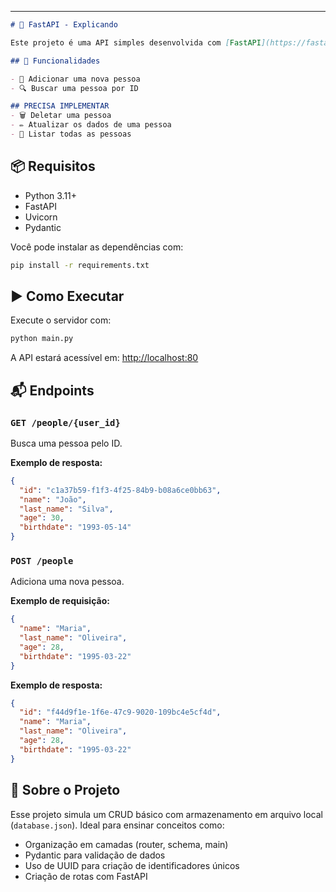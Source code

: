 
---
```markdown
# 📘 FastAPI - Explicando

Este projeto é uma API simples desenvolvida com [FastAPI](https://fastapi.tiangolo.com/) para fins educacionais. A API permite criar e consultar pessoas, persistindo os dados localmente em um arquivo JSON.

## 🚀 Funcionalidades

- 📄 Adicionar uma nova pessoa
- 🔍 Buscar uma pessoa por ID

## PRECISA IMPLEMENTAR
- 🗑️ Deletar uma pessoa
- ✏️ Atualizar os dados de uma pessoa
- 📜 Listar todas as pessoas

````

## 📦 Requisitos

- Python 3.11+
- FastAPI
- Uvicorn
- Pydantic

Você pode instalar as dependências com:

```bash
pip install -r requirements.txt
````

## ▶️ Como Executar

Execute o servidor com:

```bash
python main.py
```

A API estará acessível em: [http://localhost:80](http://localhost:80)

## 📬 Endpoints

### `GET /people/{user_id}`

Busca uma pessoa pelo ID.

**Exemplo de resposta:**

```json
{
  "id": "c1a37b59-f1f3-4f25-84b9-b08a6ce0bb63",
  "name": "João",
  "last_name": "Silva",
  "age": 30,
  "birthdate": "1993-05-14"
}
```

### `POST /people`

Adiciona uma nova pessoa.

**Exemplo de requisição:**

```json
{
  "name": "Maria",
  "last_name": "Oliveira",
  "age": 28,
  "birthdate": "1995-03-22"
}
```

**Exemplo de resposta:**

```json
{
  "id": "f44d9f1e-1f6e-47c9-9020-109bc4e5cf4d",
  "name": "Maria",
  "last_name": "Oliveira",
  "age": 28,
  "birthdate": "1995-03-22"
}
```

## 🧠 Sobre o Projeto

Esse projeto simula um CRUD básico com armazenamento em arquivo local (`database.json`). Ideal para ensinar conceitos como:

* Organização em camadas (router, schema, main)
* Pydantic para validação de dados
* Uso de UUID para criação de identificadores únicos
* Criação de rotas com FastAPI